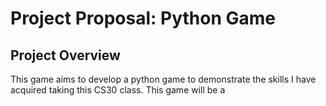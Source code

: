 # Project Proposal: Python Game

## Project Overview
This game aims to develop a python game to demonstrate the skills I have acquired taking this CS30 class. This game will be a 

